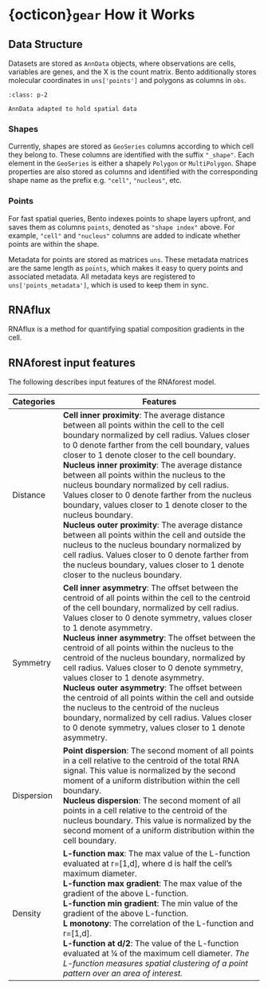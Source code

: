 # {octicon}`gear` How it Works

## Data Structure

Datasets are stored as `AnnData` objects, where observations are cells, variables are genes, and the X is the count matrix. Bento additionally stores molecular coordinates in `uns['points']` and polygons as columns in `obs`. 

```{figure}  _static/tutorial_img/bento_data_structure.png
:class: p-2

AnnData adapted to hold spatial data
``` 

### Shapes

Currently, shapes are stored as `GeoSeries` columns according to which cell they belong to. These columns are identified with the suffix `"_shape"`. Each element in the `GeoSeries` is either a shapely `Polygon` or `MultiPolygon`. Shape properties are also stored as columns and identified with the corresponding shape name as the prefix e.g. `"cell"`, `"nucleus"`, etc.

### Points
For fast spatial queries, Bento indexes points to shape layers upfront, and saves them as columns `points`, denoted as `"shape index"` above. For example, `"cell"` and `"nucleus"` columns are added to indicate whether points are within the shape.

Metadata for points are stored as matrices `uns`. These metadata matrices are the same length as `points`, which makes it easy to query points and associated metadata. All metadata keys are registered to `uns['points_metadata']`, which is used to keep them in sync.

## RNAflux

RNAflux is a method for quantifying spatial composition gradients in the cell.


## RNAforest input features
    
The following describes input features of the RNAforest model.

| **Categories** | **Features** |
| -------------- | ------------ |
| Distance       | **Cell inner proximity**: The average distance between all points within the cell to the cell boundary normalized by cell radius. Values closer to 0 denote farther from the cell boundary, values closer to 1 denote closer to the cell boundary.<br>**Nucleus inner proximity**: The average distance between all points within the nucleus to the nucleus boundary normalized by cell radius. Values closer to 0 denote farther from the nucleus boundary, values closer to 1 denote closer to the nucleus boundary.<br>**Nucleus outer proximity**: The average distance between all points within the cell and outside the nucleus to the nucleus boundary normalized by cell radius. Values closer to 0 denote farther from the nucleus boundary, values closer to 1 denote closer to the nucleus boundary. |
| Symmetry       | **Cell inner asymmetry**: The offset between the centroid of all points within the cell to the centroid of the cell boundary, normalized by cell radius. Values closer to 0 denote symmetry, values closer to 1 denote asymmetry.<br>**Nucleus inner asymmetry**: The offset between the centroid of all points within the nucleus to the centroid of the nucleus boundary, normalized by cell radius. Values closer to 0 denote symmetry, values closer to 1 denote asymmetry.<br>**Nucleus outer asymmetry**: The offset between the centroid of all points within the cell and outside the nucleus to the centroid of the nucleus boundary, normalized by cell radius. Values closer to 0 denote symmetry, values closer to 1 denote asymmetry.                                                                |
| Dispersion     | **Point dispersion**: The second moment of all points in a cell relative to the centroid of the total RNA signal. This value is normalized by the second moment of a uniform distribution within the cell boundary.<br>**Nucleus dispersion**: The second moment of all points in a cell relative to the centroid of the nucleus boundary. This value is normalized by the second moment of a uniform distribution within the cell boundary.                                                                                                                                                                                                                                                                                                                                                                    |
| Density        | **L-function max**: The max value of the L-function evaluated at r=[1,d], where d is half the cell’s maximum diameter.<br>**L-function max gradient**: The max value of the gradient of the above L-function.<br>**L-function min gradient**: The min value of the gradient of the above L-function.<br>**L monotony**: The correlation of the L-function and r=[1,d].<br>**L-function at d/2**: The value of the L-function evaluated at ¼ of the maximum cell diameter.   *The L-function measures spatial clustering of a point pattern over an area of interest.*                                                                                                                                   
</details>
<br>